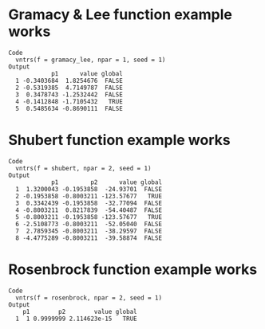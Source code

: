 # Gramacy & Lee function example works

    Code
      vntrs(f = gramacy_lee, npar = 1, seed = 1)
    Output
                p1      value global
      1 -0.3403684  1.8254676  FALSE
      2 -0.5319385  4.7149787  FALSE
      3  0.3478743 -1.2532442  FALSE
      4 -0.1412848 -1.7105432   TRUE
      5  0.5485634 -0.8690111  FALSE

# Shubert function example works

    Code
      vntrs(f = shubert, npar = 2, seed = 1)
    Output
                p1         p2      value global
      1  1.3200043 -0.1953858  -24.93701  FALSE
      2 -0.1953858 -0.8003211 -123.57677   TRUE
      3  0.3342439 -0.1953858  -32.77094  FALSE
      4 -0.8003211  0.8217839  -54.40487  FALSE
      5 -0.8003211 -0.1953858 -123.57677   TRUE
      6 -2.5108773 -0.8003211  -52.05040  FALSE
      7  2.7859345 -0.8003211  -38.29597  FALSE
      8 -4.4775289 -0.8003211  -39.58874  FALSE

# Rosenbrock function example works

    Code
      vntrs(f = rosenbrock, npar = 2, seed = 1)
    Output
        p1        p2        value global
      1  1 0.9999999 2.114623e-15   TRUE


